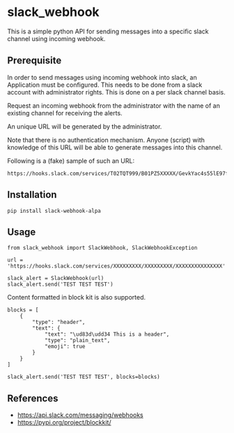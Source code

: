 # slack_webhook

This is a simple python API for sending messages into a specific
slack channel using incoming webhook.

## Prerequisite

In order to send messages using incoming webhook into slack, an Application
must be configured. This needs to be done from a slack account with
administrator rights.  This is done on a per slack channel basis.

Request an incoming webhook from the administrator with the name of an
existing channel for receiving the alerts.

An unique URL will be generated by the administrator.

Note that there is no authentication mechanism.  Anyone (script) with
knowledge of this URL will be able to generate messages into this channel.

Following is a (fake) sample of such an URL:

```
https://hooks.slack.com/services/T02TQT999/B01PZ5XXXXX/GevkYac4s55lE97fXXXXXXX
```

## Installation
```
pip install slack-webhook-alpa
```

## Usage

```
from slack_webhook import SlackWebhook, SlackWebhookException

url = 'https://hooks.slack.com/services/XXXXXXXXX/XXXXXXXXX/XXXXXXXXXXXXXXX'

slack_alert = SlackWebhook(url)
slack_alert.send('TEST TEST TEST')
```

Content formatted in block kit is also supported.

```
blocks = [
    {
        "type": "header",
        "text": {
            "text": "\ud83d\udd34 This is a header",
            "type": "plain_text",
            "emoji": true
        }
    }
]

slack_alert.send('TEST TEST TEST', blocks=blocks)
```

## References
- https://api.slack.com/messaging/webhooks
- https://pypi.org/project/blockkit/

